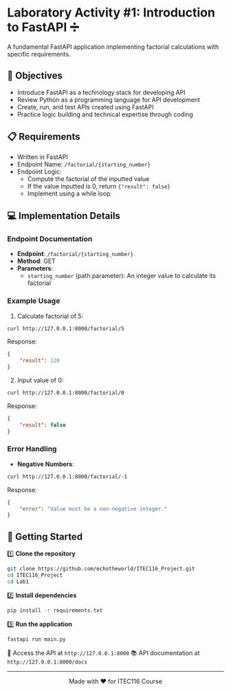 # Laboratory Activity #1: Introduction to FastAPI ➗

A fundamental FastAPI application implementing factorial calculations with specific requirements.

## 🎯 Objectives

- Introduce FastAPI as a technology stack for developing API
- Review Python as a programming language for API development
- Create, run, and test APIs created using FastAPI
- Practice logic building and technical expertise through coding

## 📋 Requirements

- Written in FastAPI
- Endpoint Name: `/factorial/{starting_number}`
- Endpoint Logic:
  - Compute the factorial of the inputted value
  - If the value inputted is 0, return `{"result": false}`
  - Implement using a while loop

## 💻 Implementation Details

### Endpoint Documentation
- **Endpoint**: `/factorial/{starting_number}`
- **Method**: GET
- **Parameters**: 
  - `starting_number` (path parameter): An integer value to calculate its factorial

### Example Usage

1. Calculate factorial of 5:
```bash
curl http://127.0.0.1:8000/factorial/5
```
Response:
```json
{
    "result": 120
}
```

2. Input value of 0:
```bash
curl http://127.0.0.1:8000/factorial/0
```
Response:
```json
{
    "result": false
}
```

### Error Handling
- **Negative Numbers**:
```bash
curl http://127.0.0.1:8000/factorial/-1
```
Response:
```json
{
    "error": "Value must be a non-negative integer."
}
```

## 🚀 Getting Started

1️⃣ **Clone the repository**
```bash
git clone https://github.com/echotheworld/ITEC116_Project.git
cd ITEC116_Project
cd Lab1
```

2️⃣ **Install dependencies**
```bash
pip install -r requirements.txt
```

3️⃣ **Run the application**
```bash
fastapi run main.py
```

📍 Access the API at `http://127.0.0.1:8000`
📚 API documentation at `http://127.0.0.1:8000/docs`

---

<div align="center">
Made with ❤️ for ITEC116 Course
</div> 
